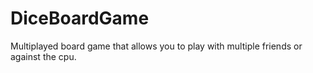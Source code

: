 # DiceBoardGame

Multiplayed board game that allows you to play with multiple friends or against the cpu.
